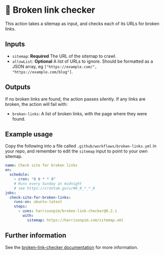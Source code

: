 # 🔗 Broken link checker

This action takes a sitemap as input, and checks each of its URLs for broken links.

## Inputs

- `sitemap`: **Required** The URL of the sitemap to crawl.
- `allowList`: **Optional** A list of URLs to ignore. Should be formatted as a JSON array, eg `["https://example.com/", "https://example.com/blog"]`.

## Outputs

If no broken links are found, the action passes silently. If any links are broken, the action will fail with:

- `broken-links`: A list of broken links, with the page where they were found.

## Example usage

Copy the following into a file called `.github/workflows/broken-links.yml` in your repo, and remember to edit the `sitemap` input to point to your own sitemap.

```yaml
name: Check site for broken links
on:
  schedule:
    - cron: "0 0 * * 0"
    # Runs every Sunday at midnight
    # see https://crontab.guru/#0_0_*_*_0
jobs:
  check-site-for-broken-links:
    runs-on: ubuntu-latest
    steps:
      - uses: harrisonpim/broken-link-checker@0.2.1
        with:
          sitemap: https://harrisonpim.com/sitemap.xml
```

## Further information

See the [broken-link-checker documentation](./docs/) for more information.
